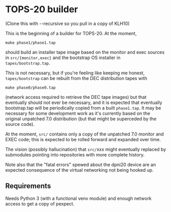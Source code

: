 # TOPS-20 builder

(Clone this with --recursive so you pull in a copy of KLH10)

This is the beginning of a builder for TOPS-20.  At the moment,

```
make phase1/phase1.tap
```

should build an installer tape image based on the monitor and exec
sources in ```src/{monitor,exec}``` and the bootstrap OS installer
in ```tapes/bootstrap.tap```.

This is not necessary, but if you're feeling like keeping me honest, 
```tapes/bootstrap``` can be rebuilt from the DEC distribution tapes
with

```
make phase0/phase0.tap
```

(network access required to retrieve the DEC tape images) but that
eventually should not ever be necessary, and it is expected that
eventually bootstrap.tap will be periodically copied from a built
```phase1.tap```.  It may be necessary for some development work as
it's currently based on the original unpatched 7.0 distribution (but
that might be superceded by the source code).

At the moment, ```src/``` contains only a copy of the unpatched 7.0
monitor and EXEC code; this is expected to be rolled forward and
expanded over time.

The vision (possibly hallucination) that ```src/```xxx might
eventually replaced by submodules pointing into repositories with more
complete history.

Note also that the "fatal errors" spewed about the dpni20 device are
an expected consequence of the virtual networking not being hooked up.

## Requirements

Needs Python 3 (with a functional venv module) and enough network
access to get a copy of pexpect.

